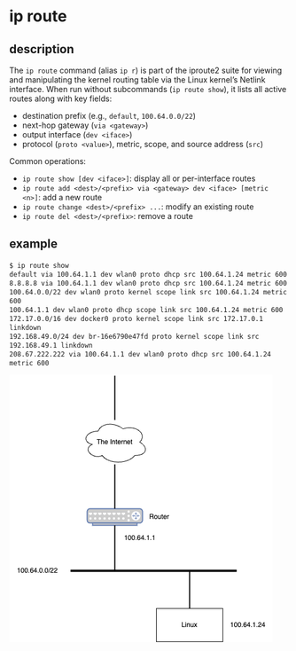 # ip route

## description
The `ip route` command (alias `ip r`) is part of the iproute2 suite for viewing and manipulating the kernel routing table via the Linux kernel’s Netlink interface. When run without subcommands (`ip route show`), it lists all active routes along with key fields:
- destination prefix (e.g., `default`, `100.64.0.0/22`)
- next-hop gateway (`via <gateway>`)
- output interface (`dev <iface>`)
- protocol (`proto <value>`), metric, scope, and source address (`src`)

Common operations:
- `ip route show [dev <iface>]`: display all or per-interface routes  
- `ip route add <dest>/<prefix> via <gateway> dev <iface> [metric <n>]`: add a new route  
- `ip route change <dest>/<prefix> ...`: modify an existing route  
- `ip route del <dest>/<prefix>`: remove a route

## example
```
$ ip route show
default via 100.64.1.1 dev wlan0 proto dhcp src 100.64.1.24 metric 600 
8.8.8.8 via 100.64.1.1 dev wlan0 proto dhcp src 100.64.1.24 metric 600 
100.64.0.0/22 dev wlan0 proto kernel scope link src 100.64.1.24 metric 600 
100.64.1.1 dev wlan0 proto dhcp scope link src 100.64.1.24 metric 600 
172.17.0.0/16 dev docker0 proto kernel scope link src 172.17.0.1 linkdown 
192.168.49.0/24 dev br-16e6790e47fd proto kernel scope link src 192.168.49.1 linkdown 
208.67.222.222 via 100.64.1.1 dev wlan0 proto dhcp src 100.64.1.24 metric 600
```

![Network Configration Diagram](./assets/network.drawio.png)